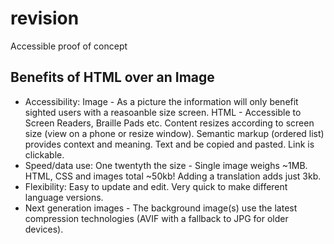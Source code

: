 # revision
Accessible proof of concept
## Benefits of HTML over an Image
* Accessibility:
Image - As a picture the information will only benefit sighted users with a reasoanble size screen.
HTML - Accessible to Screen Readers, Braille Pads etc.  Content resizes according to screen size (view on a phone or resize window).  Semantic markup (ordered list) provides context and meaning.  Text and be copied and pasted.  Link is clickable.
* Speed/data use:
One twentyth the size - Single image weighs ~1MB. HTML, CSS and images total ~50kb! Adding a translation adds just 3kb.
* Flexibility:
Easy to update and edit.  Very quick to make different language versions.
* Next generation images - The background image(s) use the latest compression technologies (AVIF with a fallback to JPG for older devices).
